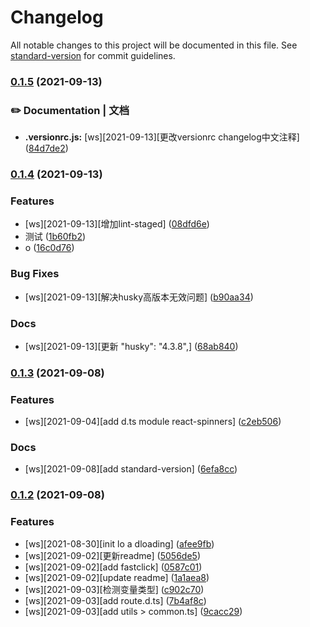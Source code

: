 # Changelog

All notable changes to this project will be documented in this file. See [standard-version](https://github.com/conventional-changelog/standard-version) for commit guidelines.

### [0.1.5](https://github.com/MemoSanMu/react-app/compare/v0.1.4...v0.1.5) (2021-09-13)


### ✏️ Documentation | 文档

* **.versionrc.js:** [ws][2021-09-13][更改versionrc changelog中文注释] ([84d7de2](https://github.com/MemoSanMu/react-app/commit/84d7de29c7ecc7ea1bf766d152133a5025c88569))

### [0.1.4](https://github.com/MemoSanMu/react-app/compare/v0.1.3...v0.1.4) (2021-09-13)


### Features

* [ws][2021-09-13][增加lint-staged] ([08dfd6e](https://github.com/MemoSanMu/react-app/commit/08dfd6e745dd2fb272bd23ce0ebf1f7f2c2dd245))
* 测试 ([1b60fb2](https://github.com/MemoSanMu/react-app/commit/1b60fb2daa4663a6c6e629edd0a636390408c7e8))
* o ([16c0d76](https://github.com/MemoSanMu/react-app/commit/16c0d76226842576f6ea4632ab581b2c3e1c9cd5))


### Bug Fixes

* [ws][2021-09-13][解决husky高版本无效问题] ([b90aa34](https://github.com/MemoSanMu/react-app/commit/b90aa34ac9b0c7b7575a5b1bf8019b12f2c0349e))


### Docs

* [ws][2021-09-13][更新 "husky": "4.3.8",] ([68ab840](https://github.com/MemoSanMu/react-app/commit/68ab840c55887140804a77b4056f5ef7f79d4871))

### [0.1.3](https://github.com/MemoSanMu/react-app/compare/v0.1.2...v0.1.3) (2021-09-08)


### Features

* [ws][2021-09-04][add d.ts module react-spinners] ([c2eb506](https://github.com/MemoSanMu/react-app/commit/c2eb506f25582604d986bae0cde32d9448a35db5))


### Docs

* [ws][2021-09-08][add standard-version] ([6efa8cc](https://github.com/MemoSanMu/react-app/commit/6efa8cc757ce9bdc149162a63b12d9e32c9b8919))

### [0.1.2](https://github.com/MemoSanMu/react-app/compare/v0.1.1...v0.1.2) (2021-09-08)


### Features

* [ws][2021-08-30][init lo a dloading] ([afee9fb](https://github.com/MemoSanMu/react-app/commit/afee9fb17821fb8e7575a7b2f8d46c11f27a528d))
* [ws][2021-09-02][更新readme] ([5056de5](https://github.com/MemoSanMu/react-app/commit/5056de5183ab37a3288b734eca07b12936d708b5))
* [ws][2021-09-02][add fastclick] ([0587c01](https://github.com/MemoSanMu/react-app/commit/0587c01d645f360fa0278c91aa37d34b953eb486))
* [ws][2021-09-02][update readme] ([1a1aea8](https://github.com/MemoSanMu/react-app/commit/1a1aea83b12ae92094f91496bd75da38d15bc506))
* [ws][2021-09-03][检测变量类型] ([c902c70](https://github.com/MemoSanMu/react-app/commit/c902c7028c19dd370e67b301e0f0cdef1beb3bd8))
* [ws][2021-09-03][add route.d.ts] ([7b4af8c](https://github.com/MemoSanMu/react-app/commit/7b4af8c7ae665e1c4cef26ba994a53a3421b3471))
* [ws][2021-09-03][add utils > common.ts] ([9cacc29](https://github.com/MemoSanMu/react-app/commit/9cacc298669aa35f45e1ca571bfd24ca40b7b8ec))
